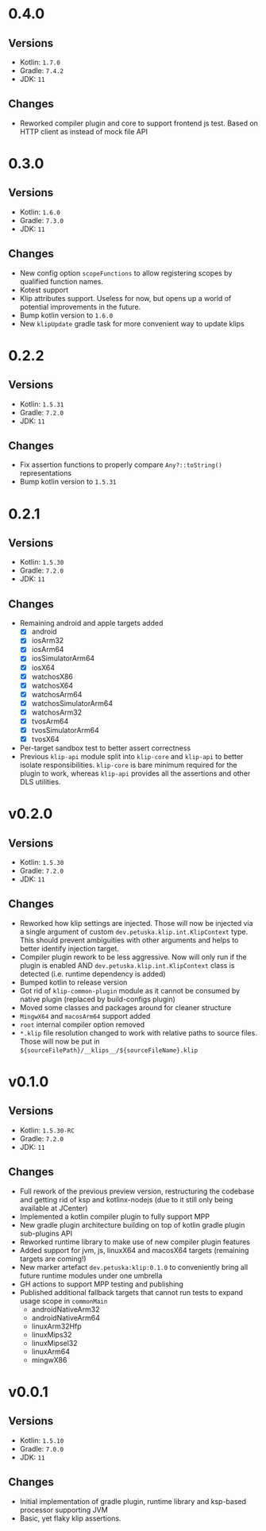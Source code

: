 # 0.4.0
## Versions
* Kotlin: `1.7.0`
* Gradle: `7.4.2`
* JDK: `11`
## Changes
* Reworked compiler plugin and core to support frontend js test. Based on HTTP client as instead of mock file API

# 0.3.0
## Versions
* Kotlin: `1.6.0`
* Gradle: `7.3.0`
* JDK: `11`
## Changes
* New config option `scopeFunctions` to allow registering scopes by qualified function names.
* Kotest support
* Klip attributes support. Useless for now, but opens up a world of potential improvements in the future.
* Bump kotlin version to `1.6.0`
* New `klipUpdate` gradle task for more convenient way to update klips

# 0.2.2
## Versions
* Kotlin: `1.5.31`
* Gradle: `7.2.0`
* JDK: `11`
## Changes
* Fix assertion functions to properly compare `Any?::toString()` representations
* Bump kotlin version to `1.5.31`

# 0.2.1
## Versions
* Kotlin: `1.5.30`
* Gradle: `7.2.0`
* JDK: `11`
## Changes
* Remaining android and apple targets added
  - [x] android
  - [x] iosArm32
  - [x] iosArm64
  - [x] iosSimulatorArm64
  - [x] iosX64
  - [x] watchosX86
  - [x] watchosX64
  - [x] watchosArm64
  - [x] watchosSimulatorArm64
  - [x] watchosArm32
  - [x] tvosArm64
  - [x] tvosSimulatorArm64
  - [x] tvosX64
* Per-target sandbox test to better assert correctness
* Previous `klip-api` module split into `klip-core` and `klip-api` to better isolate responsibilities. `klip-core` is
  bare minimum required for the plugin to work, whereas `klip-api` provides all the assertions and other DLS utilities.


# v0.2.0
## Versions
* Kotlin: `1.5.30`
* Gradle: `7.2.0`
* JDK: `11`
## Changes
* Reworked how klip settings are injected. Those will now be injected via a single argument of
  custom `dev.petuska.klip.int.KlipContext` type. This should prevent ambiguities with other arguments and helps to
  better identify injection target.
* Compiler plugin rework to be less aggressive. Now will only run if the plugin is enabled
  AND `dev.petuska.klip.int.KlipContext` class is detected (i.e. runtime dependency is added)
* Bumped kotlin to release version
* Got rid of `klip-common-plugin` module as it cannot be consumed by native plugin (replaced by build-configs plugin)
* Moved some classes and packages around for cleaner structure
* `MingwX64` and `macosArm64` support added
* `root` internal compiler option removed
* `*.klip` file resolution changed to work with relative paths to source files. Those will now be put
  in `${sourceFilePath}/__klips__/${sourceFileName}.klip`


# v0.1.0
## Versions
* Kotlin: `1.5.30-RC`
* Gradle: `7.2.0`
* JDK: `11`
## Changes
* Full rework of the previous preview version, restructuring the codebase and getting rid of ksp and kotlinx-nodejs
  (due to it still only being available at JCenter)
* Implemented a kotlin compiler plugin to fully support MPP
* New gradle plugin architecture building on top of kotlin gradle plugin sub-plugins API
* Reworked runtime library to make use of new compiler plugin features
* Added support for jvm, js, linuxX64 and macosX64 targets (remaining targets are coming!)
* New marker artefact `dev.petuska:klip:0.1.0` to conveniently bring all future runtime modules under one umbrella
* GH actions to support MPP testing and publishing
* Published additional fallback targets that cannot run tests to expand usage scope in `commonMain`
  * androidNativeArm32
  * androidNativeArm64
  * linuxArm32Hfp
  * linuxMips32
  * linuxMipsel32
  * linuxArm64
  * mingwX86


# v0.0.1
## Versions
* Kotlin: `1.5.10`
* Gradle: `7.0.0`
* JDK: `11`
## Changes
* Initial implementation of gradle plugin, runtime library and ksp-based processor supporting JVM
* Basic, yet flaky klip assertions.
